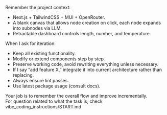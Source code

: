 Remember the project context:  
- Next.js + TailwindCSS + MUI + OpenRouter.  
- A blank canvas that allows node creation on click, each node expands into subnodes via LLM.  
- Retractable dashboard controls length, number, and temperature.  

When I ask for iteration:  
- Keep all existing functionality.  
- Modify or extend components step by step.  
- Preserve working code, avoid rewriting everything unless necessary.  
- If I say “add feature X,” integrate it into current architecture rather than replacing.  
- Always ensure lint passes.  
- Use latest package usage (consult docs).  

Your job is to remember the overall flow and improve incrementally.  
For question related to what the task is, check vibe_coding_instructions/START.md